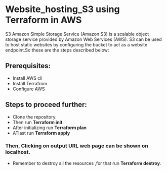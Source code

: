 # Website_hosting_S3 using Terraform in AWS
S3 Amazon Simple Storage Service (Amazon S3) is a scalable object storage service provided by Amazon Web Services (AWS). S3 can be used to host static websites by configuring the bucket to act as a website endpoint.So these are the steps described below:
## Prerequisites:
- Install AWS cli
- Install Terrafrom 
- Configure AWS
## Steps to proceed further:
- Clone the repository.
- Then run **Terraform init**.
- After initializing run **Terraform plan**
- ATlast run **Terraform apply**

### Then, Clicking on output URL web page can be shown  on localhost.
- Remember  to destroy all the resources ,for that run **Terraform destroy**.


